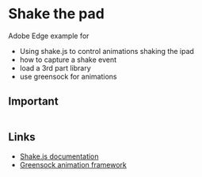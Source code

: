 # Shake the pad

Adobe Edge example for 

* Using shake.js to control animations shaking the ipad
* how to capture a shake event
* load a 3rd part library
* use greensock for animations

## Important

```Javascript

```



## Links

* [Shake.js documentation](https://github.com/alexgibson/shake.js/)
* [Greensock animation framework](http://forums.greensock.com/topic/6156-using-greensock-js-in-adobe-edge-tutorial/)